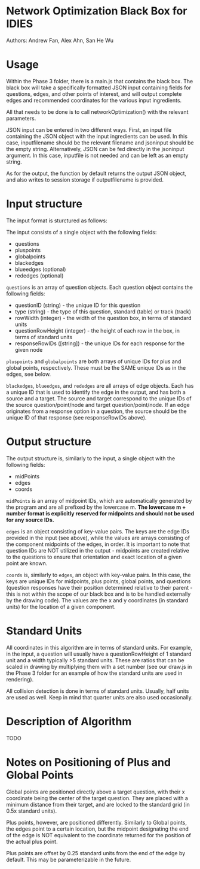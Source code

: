 # Network Optimization Black Box for IDIES

Authors: Andrew Fan, Alex Ahn, San He Wu

# Usage

Within the Phase 3 folder, there is a main.js that contains the black box. The black box will take a specifically formatted JSON input containing fields for questions, edges, and other points of interest, and will output complete edges and recommended coordinates for the various input ingredients.

All that needs to be done is to call networkOptimization() with the relevant parameters.

JSON input can be entered in two different ways. First, an input file containing the JSON object with the input ingredients can be used. In this case, inputfilename should be the relevant filename and jsoninput should be the empty string. Alternatively, JSON can be fed directly in the jsoninput argument. In this case, inputfile is not needed and can be left as an empty string. 

As for the output, the function by default returns the output JSON object, and also writes to session storage if outputfilename is provided.

# Input structure

The input format is sturctured as follows:

The input consists of a single object with the following fields:

* questions
* pluspoints
* globalpoints
* blackedges
* blueedges (optional)
* rededges (optional)

`questions` is an array of question objects. Each question object contains the following fields:

* questionID (string) - the unique ID for this question
* type (string) - the type of this question, standard (table) or track (track)
* rowWidth (integer) - the width of the question box, in terms of standard units
* questionRowHeight (integer) - the height of each row in the box, in terms of standard units
* responseRowIDs ([string]) - the unique IDs for each response for the given node

`pluspoints` and `globalpoints` are both arrays of unique IDs for plus and global points, respectively. These must be the SAME unique IDs as in the edges, see below.

`blackedges`, `blueedges`, and `rededges` are all arrays of edge objects. Each has a unique ID that is used to identify the edge in the output, and has both a source and a target. The source and target correspond to the unique IDs of the source question/point/node and target question/point/node. If an edge originates from a response option in a question, the source should be the unique ID of that response (see responseRowIDs above).

# Output structure

The output structure is, similarly to the input, a single object with the following fields:

* midPoints
* edges
* coords

`midPoints` is an array of midpoint IDs, which are automatically generated by the program and are all prefixed by the lowercase m. <b>The lowercase m + number format is explicitly reserved for midpoints and should not be used for any source IDs.</b>

`edges` is an object consisting of key-value pairs. The keys are the edge IDs provided in the input (see above), while the values are arrays consisting of the component midpoints of the edges, in order. It is important to note that question IDs are NOT utilized in the output - midpoints are created relative to the questions to ensure that orientation and exact location of a given point are known.

`coords` is, similarly to `edges`, an object with key-value pairs. In this case, the keys are unique IDs for midpoints, plus points, global points, and questions (question responses have their position determined relative to their parent - this is not within the scope of our black box and is to be handled externally by the drawing code). The values are the x and y coordinates (in standard units) for the location of a given component.

# Standard Units

All coordinates in this algorithm are in terms of standard units. For example, in the input, a question will usually have a questionRowHeight of 1 standard unit and a width typically &gt;5 standard units. These are ratios that can be scaled in drawing by multiplying them with a set number (see our draw.js in the Phase 3 folder for an example of how the standard units are used in rendering).

All collision detection is done in terms of standard units. Usually, half units are used as well. Keep in mind that quarter units are also used occasionally.

# Description of Algorithm

TODO

# Notes on Positioning of Plus and Global Points

Global points are positioned directly above a target question, with their x coordinate being the center of the target question. They are placed with a minimum distance from their target, and are locked to the standard grid (in 0.5x standard units).

Plus points, however, are positioned differently. Similarly to Global points, the edges point to a certain location, but the midpoint designating the end of the edge is NOT equivalent to the coordinate returned for the position of the actual plus point. 

Plus points are offset by 0.25 standard units from the end of the edge by default. This may be parameterizable in the future.
